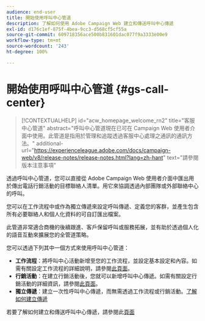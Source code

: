 ```yaml
---
audience: end-user
title: 開始使用呼叫中心管道
description: 了解如何使用 Adobe Campaign Web 建立和傳送呼叫中心傳遞
exl-id: d176c1ef-875f-4bea-9cc3-d568cf5cf55a
source-git-commit: 609718356ace500b831601dac077f9a3333e00e9
workflow-type: tm+mt
source-wordcount: '243'
ht-degree: 100%

---
```


# 開始使用呼叫中心管道 {#gs-call-center}

>[!CONTEXTUALHELP]
>id="acw_homepage_welcome_rn2"
>title="客服中心管道"
>abstract="呼叫中心管道現在已可在 Campaign Web 使用者介面中使用。此管道是指用於管理和追蹤透過客服中心處理之通訊的通訊方法。"
>additional-url="https://experienceleague.adobe.com/docs/campaign-web/v8/release-notes/release-notes.html?lang=zh-hant" text="請參閱版本注意事項"

透過呼叫中心管道，您可以直接從 Adobe Campaign Web 使用者介面中匯出用於傳出電話行銷活動的目標聯絡人清單。用它來協調透過內部團隊或外部聯絡中心的呼叫。

您可以在工作流程中或作為獨立傳遞來設定呼叫傳遞、定義您的客群，並產生包含所有必要聯絡人和個人化資料的可自訂匯出檔案。

此管道非常適合商機的後續跟進、客戶保留呼叫或服務拓展，並有助於透過個人化的語音互動來擴展您的全管道策略。

您可以透過下列其中一個方式來使用呼叫中心管道：

* **工作流程**：將呼叫中心活動新增至您的工作流程，並設定基本設定和內容。如需有關設定工作流程的詳細說明，請參閱[此頁面](../workflows/gs-workflow-creation.md)。
* **行銷活動**：在建立行銷活動後，您就可以新增呼叫中心傳遞。如需有關設定行銷活動的詳細資訊，請參閱[此頁面](../campaigns/gs-campaigns.md)。
* **獨立傳遞**：建立一次性呼叫中心傳遞，而無需透過工作流程或行銷活動。[了解如何建立傳遞](../msg/gs-deliveries.md)

若要了解如何建立和傳送呼叫中心傳遞，請參閱此[頁面](../call-center/create-call-center.md)
